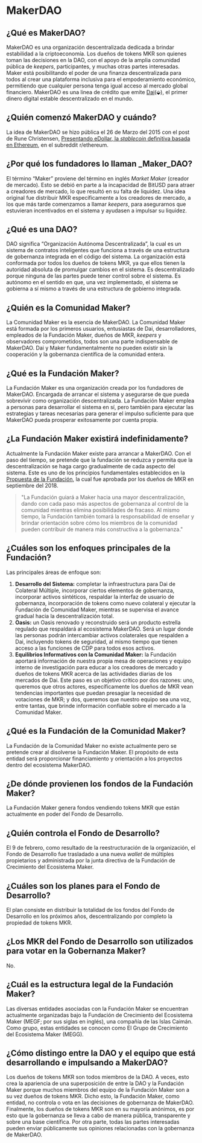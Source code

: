 # MakerDAO

## ¿Qué es MakerDAO?

MakerDAO es una organización descentralizada dedicada a brindar estabilidad a la criptoeconomía. Los dueños de tokens MKR son quienes toman las decisiones en la DAO, con el apoyo de la amplia comunidad pública de _keepers_, participantes, y muchas otras partes interesadas. Maker está posibilitando el poder de una finanza descentralizada para todos al crear una plataforma inclusiva para el empoderamiento económico, permitiendo que cualquier persona tenga igual acceso al mercado global financiero. MakerDAO es una linea de crédito que emite [Dai](dai.md#qué-es-dai)\(⬙\), el primer dinero digital estable descentralizado en el mundo.

## ¿Quién comenzó MakerDAO y cuándo?

La idea de MakerDAO se hizo pública el 26 de Marzo del 2015 con el post de Rune Christensen, [Presentando eDollar, la _stablecoin_ definitiva basada en Ethereum](https://www.reddit.com/r/ethereum/comments/30f98i/introducing_edollar_the_ultimate_stablecoin_built/), en el subreddit r/ethereum.

## ¿Por qué los fundadores lo llaman _Maker_DAO?

El término “Maker” proviene del término en inglés _Market Maker_ (creador de mercado). Esto se debió en parte a la incapacidad de BitUSD para atraer a creadores de mercado, lo que resultó en su falta de liquidez. Una idea original fue distribuir MKR específicamente a los creadores de mercado, a los que más tarde comenzamos a llamar _keepers_, para asegurarnos que estuvieran incentivados en el sistema y ayudasen a impulsar su liquidez.

## ¿Qué es una DAO?

DAO significa “Organización Autónoma Descentralizada”, la cual es un sistema de contratos inteligentes que funciona a través de una estructura de gobernanza integrada en el código del sistema. La organización está conformada por todos los dueños de tokens MKR, ya que ellos tienen la autoridad absoluta de promulgar cambios en el sistema. Es descentralizado porque ninguna de las partes puede tener control sobre el sistema. Es autónomo en el sentido en que, una vez implementado, el sistema se gobierna a sí mismo a través de una estructura de gobierno integrada.

## ¿Quién es la Comunidad Maker?

La Comunidad Maker es la esencia de MakerDAO. La Comunidad Maker está formada por los primeros usuarios, entusiastas de Dai, desarrolladores, empleados de la Fundación Maker, dueños de MKR, _keepers_ y observadores comprometidos, todos son una parte indispensable de MakerDAO. Dai y Maker fundamentalmente no pueden existir sin la cooperación y la gobernanza científica de la comunidad entera.

## ¿Qué es la Fundación Maker?

La Fundación Maker es una organización creada por los fundadores de MakerDAO. Encargada de arrancar el sistema y asegurarse de que pueda sobrevivir como organización descentralizada. La Fundación Maker emplea a personas para desarrollar el sistema en sí, pero también para ejecutar las estrategias y tareas necesarias para generar el impulso suficiente para que MakerDAO pueda prosperar exitosamente por cuenta propia.

## ¿La Fundación Maker existirá indefinidamente?

Actualmente la Fundación Maker existe para arrancar a MakerDAO. Con el paso del tiempo, se pretende que la fundación se reduzca y permita que la descentralización se haga cargo gradualmente de cada aspecto del sistema. Este es uno de los principios fundamentales establecidos en la [Propuesta de la Fundación](https://blog.makerdao.com/es/propuesta-de-la-fundacion-v2/), la cual fue aprobada por los dueños de MKR en septiembre del 2018.

> "La Fundación guiará a Maker hacia una mayor descentralización, dando con cada paso más aspectos de gobernanza al control de la comunidad mientras elimina posibilidades de fracaso. Al mismo tiempo, la Fundación también tomará la responsabilidad de enseñar y brindar orientación sobre cómo los miembros de la comunidad pueden contribuir de manera más constructiva a la gobernanza."

## ¿Cuáles son los enfoques principales de la Fundación?

Las principales áreas de enfoque son:

1. **Desarrollo del Sistema:** completar la infraestructura para Dai de Colateral Múltiple, incorporar ciertos elementos de gobernanza, incorporar activos sintéticos, respaldar la interfaz de usuario de gobernanza, incorporación de tokens como nuevo colateral y ejecutar la Fundación de Comunidad Maker, mientras se supervisa el avance gradual hacia la descentralización total.
2. **Oasis:** un Oasis renovado y reconstruido será un producto estrella regulado que respaldará al ecosistema MakerDAO. Será un lugar donde las personas podrán intercambiar activos colaterales que respalden a Dai, incluyendo tokens de seguridad, al mismo tiempo que tienen acceso a las funciones de CDP para todos esos activos.
3. **Equilibrios Informativos con la Comunidad Maker:** la Fundación aportará información de nuestra propia mesa de operaciones y equipo interno de investigación para educar a los creadores de mercado y dueños de tokens MKR acerca de las actividades diarias de los mercados de Dai. Este paso es un objetivo crítico por dos razones: uno, queremos que otros actores, específicamente los dueños de MKR vean tendencias importantes que puedan presagiar la necesidad de votaciones de MKR; y dos, queremos que nuestro equipo sea una voz, entre tantas, que brinde información confiable sobre el mercado a la Comunidad Maker.

## ¿Qué es la Fundación de la Comunidad Maker?

La Fundación de la Comunidad Maker no existe actualmente pero se pretende crear al disolverse la Fundación Maker. El propósito de esta entidad será proporcionar financiamiento y orientación a los proyectos dentro del ecosistema MakerDAO.

## ¿De dónde provienen los fondos de la Fundación Maker?

La Fundación Maker genera fondos vendiendo tokens MKR que están actualmente en poder del Fondo de Desarrollo.

## ¿Quién controla el Fondo de Desarrollo?

El 9 de febrero, como resultado de la reestructuración de la organización, el Fondo de Desarrollo fue trasladado a una nueva _wallet_ de múltiples propietarios y administrada por la junta directiva de la Fundación de Crecimiento del Ecosistema Maker.

## ¿Cuáles son los planes para el Fondo de Desarrollo?

El plan consiste en distribuir la totalidad de los fondos del Fondo de Desarrollo en los próximos años, descentralizando por completo la propiedad de tokens MKR.

## ¿Los MKR del Fondo de Desarrollo son utilizados para votar en la Gobernanza Maker?

No.

## ¿Cuál es la estructura legal de la Fundación Maker?

Las diversas entidades asociadas con la Fundación Maker se encuentran actualmente organizadas bajo la Fundación de Crecimiento del Ecosistema Maker (MEGF; por sus siglas en inglés), una compañía de las Islas Caimán. Como grupo, estas entidades se conocen como El Grupo de Crecimiento del Ecosistema Maker (MEGG).

## ¿Cómo distingo entre la DAO y el equipo que está desarrollando e impulsando a MakerDAO?

Los dueños de tokens MKR son todos miembros de la DAO. A veces, esto crea la apariencia de una superposición de entre la DAO y la Fundación Maker porque muchos miembros del equipo de la Fundación Maker son a su vez dueños de tokens MKR. Dicho esto, la Fundación Maker, como entidad, no controla o vota en las decisiones de gobernanza de MakerDAO. Finalmente, los dueños de tokens MKR son en su mayoría anónimos, es por esto que la gobernanza se lleva a cabo de manera pública, transparente y sobre una base científica. Por otra parte, todas las partes interesadas pueden enviar públicamente sus opiniones relacionadas con la gobernanza de MakerDAO.